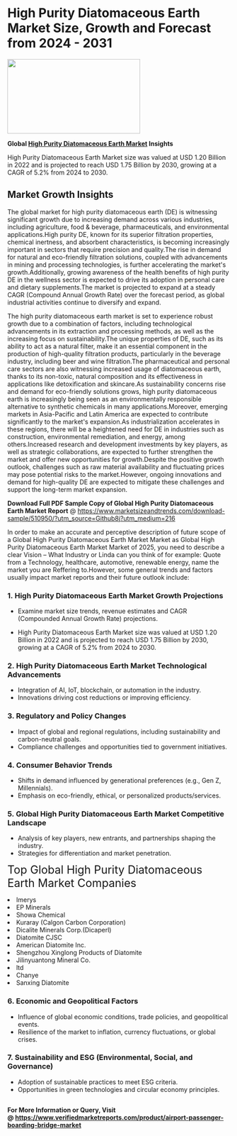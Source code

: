<H1>High Purity Diatomaceous Earth Market Size, Growth and Forecast from 2024 - 2031</H1><img class="aligncenter size-medium wp-image-584254" src="https://thirdeyenews.in/wp-content/uploads/2024/09/Global-Market-Research-300x168.jpeg" alt="" width="300" height="168" /><p><strong>Global&nbsp;<a href="https://www.marketsizeandtrends.com/download-sample/510950/?utm_source=Github8j?utm_medium=216">High Purity Diatomaceous Earth Market</a> Insights</strong></p><p>High Purity Diatomaceous Earth Market size was valued at USD 1.20 Billion in 2022 and is projected to reach USD 1.75 Billion by 2030, growing at a CAGR of 5.2% from 2024 to 2030.</p><p><h2>Market Growth Insights</h2> <p>The global market for high purity diatomaceous earth (DE) is witnessing significant growth due to increasing demand across various industries, including agriculture, food & beverage, pharmaceuticals, and environmental applications.High purity DE, known for its superior filtration properties, chemical inertness, and absorbent characteristics, is becoming increasingly important in sectors that require precision and quality.The rise in demand for natural and eco-friendly filtration solutions, coupled with advancements in mining and processing technologies, is further accelerating the market's growth.Additionally, growing awareness of the health benefits of high purity DE in the wellness sector is expected to drive its adoption in personal care and dietary supplements.The market is projected to expand at a steady CAGR (Compound Annual Growth Rate) over the forecast period, as global industrial activities continue to diversify and expand.</p> <p>The high purity diatomaceous earth market is set to experience robust growth due to a combination of factors, including technological advancements in its extraction and processing methods, as well as the increasing focus on sustainability.The unique properties of DE, such as its ability to act as a natural filter, make it an essential component in the production of high-quality filtration products, particularly in the beverage industry, including beer and wine filtration.The pharmaceutical and personal care sectors are also witnessing increased usage of diatomaceous earth, thanks to its non-toxic, natural composition and its effectiveness in applications like detoxification and skincare.As sustainability concerns rise and demand for eco-friendly solutions grows, high purity diatomaceous earth is increasingly being seen as an environmentally responsible alternative to synthetic chemicals in many applications.Moreover, emerging markets in Asia-Pacific and Latin America are expected to contribute significantly to the market's expansion.As industrialization accelerates in these regions, there will be a heightened need for DE in industries such as construction, environmental remediation, and energy, among others.Increased research and development investments by key players, as well as strategic collaborations, are expected to further strengthen the market and offer new opportunities for growth.Despite the positive growth outlook, challenges such as raw material availability and fluctuating prices may pose potential risks to the market.However, ongoing innovations and demand for high-quality DE are expected to mitigate these challenges and support the long-term market expansion.</p> <p><span class=""><strong>Download Full PDF Sample Copy of Global High Purity Diatomaceous Earth Market Report</strong> @ <a href="https://www.marketsizeandtrends.com/download-sample/510950/?utm_source=Github8j?utm_medium=216" target="_blank">https://www.marketsizeandtrends.com/download-sample/510950/?utm_source=Github8j?utm_medium=216</a></span></p><p>In order to make an accurate and perceptive description of future scope of a Global&nbsp;High Purity Diatomaceous Earth Market Market as Global&nbsp;High Purity Diatomaceous Earth Market Market of 2025, you need to describe a clear Vision &ndash; What Industry or Linda can you think of for example: Quote from a Technology, healthcare, automotive, renewable energy, name the market you are Reffering to.However, some general trends and factors usually impact market reports and their future outlook include:</p><h3>1.&nbsp;<strong>High Purity Diatomaceous Earth Market Growth Projections</strong></h3><ul><li>Examine market size trends, revenue estimates and CAGR (Compounded Annual Growth Rate) projections.</li><li><p>High Purity Diatomaceous Earth Market size was valued at USD 1.20 Billion in 2022 and is projected to reach USD 1.75 Billion by 2030, growing at a CAGR of 5.2% from 2024 to 2030.</p></li></ul><h3>2.&nbsp;<strong>High Purity Diatomaceous Earth Market Technological Advancements</strong></h3><ul><li>Integration of AI, IoT, blockchain, or automation in the industry.</li><li>Innovations driving cost reductions or improving efficiency.</li></ul><h3>3.&nbsp;<strong>Regulatory and Policy Changes</strong></h3><ul><li>Impact of global and regional regulations, including sustainability and carbon-neutral goals.</li><li>Compliance challenges and opportunities tied to government initiatives.</li></ul><h3>4.&nbsp;<strong>Consumer Behavior Trends</strong></h3><ul><li>Shifts in demand influenced by generational preferences (e.g., Gen Z, Millennials).</li><li>Emphasis on eco-friendly, ethical, or personalized products/services.</li></ul><h3>5.&nbsp;<strong>Global High Purity Diatomaceous Earth Market Competitive Landscape</strong></h3><ul><li>Analysis of key players, new entrants, and partnerships shaping the industry.</li><li>Strategies for differentiation and market penetration.</li></ul><p data-pm-slice="1 1 []"><span style="color: inherit; font-family: inherit; font-size: 25px;">Top Global High Purity Diatomaceous Earth Market Companies</span></p><div class="" data-test-id=""><p><li>Imerys</li><li> EP Minerals</li><li> Showa Chemical</li><li> Kuraray (Calgon Carbon Corporation)</li><li> Dicalite Minerals Corp.(Dicaperl)</li><li> Diatomite CJSC</li><li> American Diatomite Inc.</li><li> Shengzhou Xinglong Products of Diatomite</li><li> Jilinyuantong Mineral Co.</li><li>ltd</li><li> Chanye</li><li> Sanxing Diatomite</li></p></div><h3>6.&nbsp;<strong>Economic and Geopolitical Factors</strong></h3><ul><li>Influence of global economic conditions, trade policies, and geopolitical events.</li><li>Resilience of the market to inflation, currency fluctuations, or global crises.</li></ul><h3>7.&nbsp;<strong>Sustainability and ESG (Environmental, Social, and Governance)</strong></h3><ul><li>Adoption of sustainable practices to meet ESG criteria.</li><li>Opportunities in green technologies and circular economy principles.</li></ul><h2><strong style="font-size: 14px;">For More Information or Query, Visit @&nbsp;</strong><a style="background-color: #ffffff; font-size: 14px;" href="https://www.marketsizeandtrends.com/report/high-purity-diatomaceous-earth-market/" target="_blank">https://www.verifiedmarketreports.com/product/airport-passenger-boarding-bridge-market</a></h2>